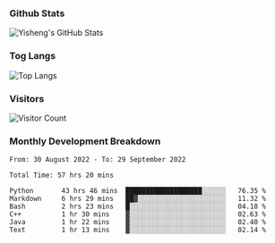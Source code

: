 ### Github Stats
![Yisheng's GitHub Stats](https://github-readme-stats.vercel.app/api?username=gongyisheng&count_private=true&show_icons=true)
### Tog Langs
![Top Langs](https://github-readme-stats.vercel.app/api/top-langs/?username=gongyisheng&layout=compact)
### Visitors
![Visitor Count](https://profile-counter.glitch.me/gongyisheng/count.svg)
### Monthly Development Breakdown
<!--START_SECTION:waka-->

```text
From: 30 August 2022 - To: 29 September 2022

Total Time: 57 hrs 20 mins

Python       43 hrs 46 mins  ███████████████████░░░░░░   76.35 %
Markdown     6 hrs 29 mins   ██▓░░░░░░░░░░░░░░░░░░░░░░   11.32 %
Bash         2 hrs 23 mins   █░░░░░░░░░░░░░░░░░░░░░░░░   04.18 %
C++          1 hr 30 mins    ▓░░░░░░░░░░░░░░░░░░░░░░░░   02.63 %
Java         1 hr 22 mins    ▓░░░░░░░░░░░░░░░░░░░░░░░░   02.40 %
Text         1 hr 13 mins    ▓░░░░░░░░░░░░░░░░░░░░░░░░   02.14 %
```

<!--END_SECTION:waka-->
